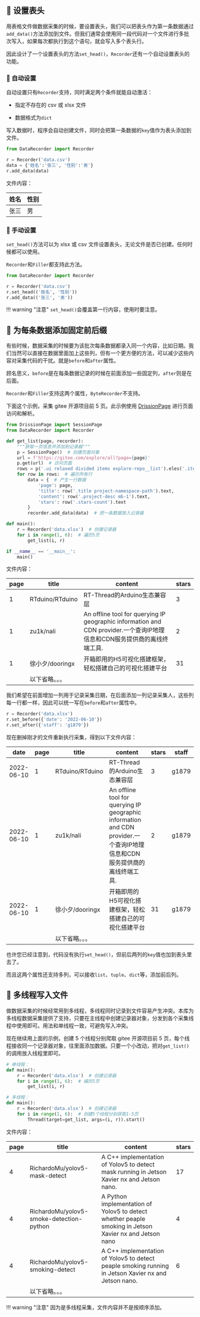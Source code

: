 ## 📰 设置表头

用表格文件做数据采集的时候，要设置表头，我们可以把表头作为第一条数据通过`add_data()`方法添加到文件。但我们通常会使用同一段代码对一个文件进行多批次写入，如果每次都执行到这个语句，就会写入多个表头行。

因此设计了一个设置表头的方法`set_head()`，`Recorder`还有一个自动设置表头的功能。

### 📜 自动设置

自动设置只有`Recorder`支持，同时满足两个条件就能自动激活：

- 指定不存在的 csv 或 xlsx 文件

- 数据格式为`dict`

写入数据时，程序会自动创建文件，同时会把第一条数据的`key`值作为表头添加到文件。

```python
from DataRecorder import Recorder

r = Recorder('data.csv')
data = {'姓名':'张三', '性别':'男'}
r.add_data(data)
```

文件内容：

| 姓名  | 性别  |
| --- | --- |
| 张三  | 男   |

### 📜 手动设置

`set_head()`方法可以为 xlsx 或 csv 文件设置表头，无论文件是否已创建。任何时候都可以使用。

`Recorder`和`Filler`都支持此方法。

```python
from DataRecorder import Recorder

r = Recorder('data.csv')
r.set_head(('姓名', '性别'))
r.add_data(('张三', '男'))
```

!!! warning "注意"
`set_head()`会覆盖第一行内容，使用时要注意。

## 🔖 为每条数据添加固定前后缀

有些时候，数据采集的时候要为该批次每条数据都录入同一个内容，比如日期。我们当然可以直接在数据里面加上这些列，但有一个更方便的方法，可以减少这些内容对采集代码的干扰。就是`before`和`after`属性。

顾名思义，`before`是在每条数据记录的时候在前面添加一些固定列，`after`则是在后面。

`Recorder`和`Filler`支持这两个属性，`ByteRecorder`不支持。

下面这个示例，采集 gitee 开源项目前 5 页。此示例使用 [DrissionPage](http://g1879.gitee.io/drissionpage) 进行页面访问和解析。

```python
from DrissionPage import SessionPage
from DataRecorder import Recorder

def get_list(page, recorder):
    """获取一页信息并添加到记录器"""
    p = SessionPage()  # 创建页面对象
    url = f'https://gitee.com/explore/all?page={page}'
    p.get(url)  # 访问页面
    rows = p('.ui relaxed divided items explore-repo__list').eles('.item')
    for row in rows:  # 遍历所有行
        data = {  # 产生一行数据
            'page': page,
            'title': row('.title project-namespace-path').text,
            'content': row('.project-desc mb-1').text,
            'stars': row('.stars-count').text
        }
        recorder.add_data(data)  # 把一条数据放入记录器

def main():
    r = Recorder('data.xlsx')  # 创建记录器
    for i in range(1, 6):  # 遍历5页
        get_list(i, r)

if __name__ == '__main__':
    main()
```

文件内容：

| page | title           | content                                                                                             | stars |
| ---- | --------------- | --------------------------------------------------------------------------------------------------- | ----- |
| 1    | RTduino/RTduino | RT-Thread的Arduino生态兼容层                                                                              | 3     |
| 1    | zu1k/nali       | An offline tool for querying IP geographic information and CDN provider.一个查询IP地理信息和CDN服务提供商的离线终端工具. | 2     |
| 1    | 徐小夕/dooringx    | 开箱即用的H5可视化搭建框架，轻松搭建自己的可视化搭建平台                                                                       | 31    |
|      | 以下省略。。。         |                                                                                                     |       |

我们希望在前面增加一列用于记录采集日期，在后面添加一列记录采集人，这些列每一行都一样，因此可以统一写在`before`和`after`属性中。

```python
r = Recorder('data.xlsx')
r.set_before({'date': '2022-06-10'})
r.set_after({'staff': 'g1879'})
```

现在删掉刚才的文件重新执行采集，得到以下文件内容：

| date       | page | title           | content                                                                                             | stars | staff |
| ---------- | ---- | --------------- | --------------------------------------------------------------------------------------------------- | ----- | ----- |
| 2022-06-10 | 1    | RTduino/RTduino | RT-Thread的Arduino生态兼容层                                                                              | 3     | g1879 |
| 2022-06-10 | 1    | zu1k/nali       | An offline tool for querying IP geographic information and CDN provider.一个查询IP地理信息和CDN服务提供商的离线终端工具. | 2     | g1879 |
| 2022-06-10 | 1    | 徐小夕/dooringx    | 开箱即用的H5可视化搭建框架，轻松搭建自己的可视化搭建平台                                                                       | 31    | g1879 |
|            |      | 以下省略。。。         |                                                                                                     |       |       |

也许您已经注意到，代码没有执行`set_head()`，但前后两列的`key`值也加到表头里去了。

而且这两个属性还支持多列，可以接收`list`、`tuple`、`dict`等，添加前后列。

## 🧶 多线程写入文件

做数据采集的时候经常用到多线程，多线程同时记录到文件容易产生冲突。本库为多线程数据采集提供了支持，只要在主线程中创建记录器对象，分发到各个采集线程中使用即可。用法和单线程一致，可避免写入冲突。

现在继续用上面的示例，创建 5 个线程分别爬取 gitee 开源项目前 5 页，每个线程接收同一个记录器对象，往里面添加数据。只要一个小改动，把对`get_list()`的调用放入线程里即可。

```python
# 单线程：
def main():
    r = Recorder('data.xlsx')  # 创建记录器
    for i in range(1, 6):  # 编历5页
        get_list(i, r)

# 多线程：
def main():
    r = Recorder('data.xlsx')  # 创建记录器
    for i in range(1, 6):  # 创建5个线程分别获取1-5页
        Thread(target=get_list, args=(i, r)).start()
```

文件内容：

| page | title                                    | content                                                                                                | stars |
| ---- | ---------------------------------------- | ------------------------------------------------------------------------------------------------------ | ----- |
| 4    | RichardoMu/yolov5-mask-detect            | A C++ implementation of Yolov5 to detect mask running in Jetson Xavier nx and Jetson nano.             | 17    |
| 4    | RichardoMu/yolov5-smoke-detection-python | A Python implementation of Yolov5 to detect whether peaple smoking in Jetson Xavier nx and Jetson nano | 4     |
| 4    | RichardoMu/yolov5-smoking-detect         | A C++ implementation of Yolov5 to detect peaple smoking running in Jetson Xavier nx and Jetson nano.   | 6     |
|      | 以下省略。。。                                  |                                                                                                        |       |

!!! warning "注意"
因为是多线程采集，文件内容并不是按顺序添加。
